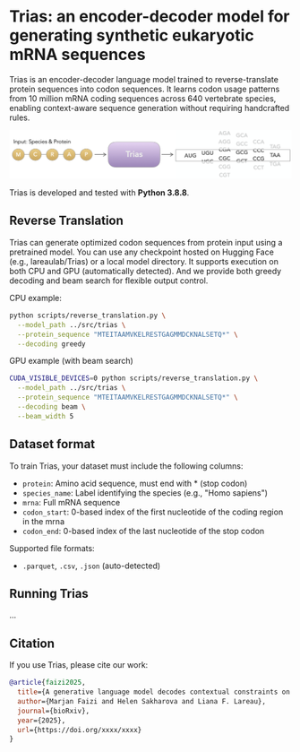 # Trias: an encoder-decoder model for generating synthetic eukaryotic mRNA sequences

Trias is an encoder-decoder language model trained to reverse-translate protein sequences into codon sequences. It learns codon usage patterns from 10 million mRNA coding sequences across 640 vertebrate species, enabling context-aware sequence generation without requiring handcrafted rules.

<p align="center">
  <img src="overview.png" alt="Model Overview" width="700"/>
</p>


Trias is developed and tested with **Python 3.8.8**. 

## Reverse Translation

Trias can generate optimized codon sequences from protein input using a pretrained model. You can use any checkpoint hosted on Hugging Face (e.g., lareaulab/Trias) or a local model directory. It supports execution on both CPU and GPU (automatically detected). And we provide both greedy decoding and beam search for flexible output control.

CPU example:
```bash
python scripts/reverse_translation.py \
  --model_path ../src/trias \
  --protein_sequence "MTEITAAMVKELRESTGAGMMDCKNALSETQ*" \
  --decoding greedy
```

GPU example (with beam search)
```bash
CUDA_VISIBLE_DEVICES=0 python scripts/reverse_translation.py \
  --model_path ../src/trias \
  --protein_sequence "MTEITAAMVKELRESTGAGMMDCKNALSETQ*" \
  --decoding beam \
  --beam_width 5
```

## Dataset format

To train Trias, your dataset must include the following columns:
- `protein`: Amino acid sequence, must end with * (stop codon)
- `species_name`: Label identifying the species (e.g., "Homo sapiens")
- `mrna`: Full mRNA sequence
- `codon_start`: 0-based index of the first nucleotide of the coding region in the mrna
- `codon_end`: 0-based index of the last nucleotide of the stop codon

Supported file formats:
- `.parquet`, `.csv`, `.json` (auto-detected)


## Running Trias
...


## Citation

If you use Trias, please cite our work:

```bibtex
@article{faizi2025,
  title={A generative language model decodes contextual constraints on codon choice for mRNA design},
  author={Marjan Faizi and Helen Sakharova and Liana F. Lareau},
  journal={bioRxiv},
  year={2025},
  url={https://doi.org/xxxx/xxxx}
}
```
